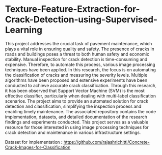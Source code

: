 # Texture-Feature-Extraction-for-Crack-Detection-using-Supervised-Learning


This project addresses the crucial task of pavement maintenance, which plays a vital role in ensuring quality and safety. The presence of cracks in roads and buildings poses a threat to both human safety and economic stability. Manual inspection for crack detection is time-consuming and expensive. Therefore, to automate this process, various image processing techniques have been applied.  In this research, the focus is on automating the classification of cracks and measuring the severity levels. Multiple algorithms have been proposed and extensive experiments have been conducted to achieve accurate crack classification. Through this research, it has been observed that Support Vector Machine (SVM) is the most effective classifier, particularly when dealing with multi-label classification scenarios.  The project aims to provide an automated solution for crack detection and classification, simplifying the inspection process and enabling timely maintenance. The associated repository contains the code implementation, datasets, and detailed documentation of the research findings and experiments conducted. This project serves as a valuable resource for those interested in using image processing techniques for crack detection and maintenance in various infrastructure settings.


Dataset for implementation :
https://github.com/rajashrichitti/Concrete-Crack-Images-for-Classification
